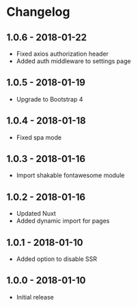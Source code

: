 # Changelog

## 1.0.6 - 2018-01-22

- Fixed axios authorization header
- Added auth middleware to settings page

## 1.0.5 - 2018-01-19

- Upgrade to Bootstrap 4

## 1.0.4 - 2018-01-18

- Fixed spa mode

## 1.0.3 - 2018-01-16

- Import shakable fontawesome module

## 1.0.2 - 2018-01-16

- Updated Nuxt
- Added dynamic import for pages

## 1.0.1 - 2018-01-10

- Added option to disable SSR

## 1.0.0 - 2018-01-10

- Initial release
